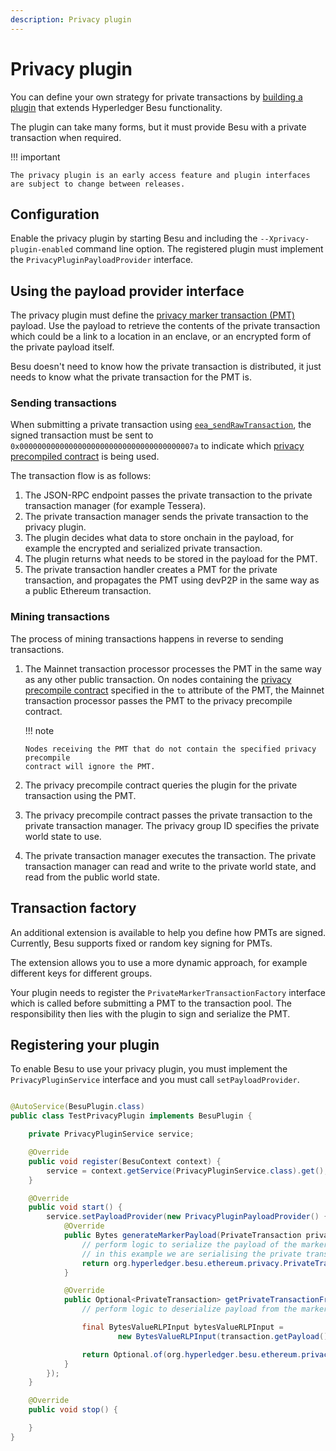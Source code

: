 ```yaml
---
description: Privacy plugin
---
```


# Privacy plugin

You can define your own strategy for private transactions by [building a plugin](../../../concepts/Plugins.md) that extends
Hyperledger Besu functionality.

The plugin can take many forms, but it must provide Besu with a private transaction when required.

!!! important

    The privacy plugin is an early access feature and plugin interfaces are subject to change between releases.

## Configuration

Enable the privacy plugin by starting Besu and including the `--Xprivacy-plugin-enabled` command line option.
The registered plugin must implement the `PrivacyPluginPayloadProvider` interface.

## Using the payload provider interface

The privacy plugin must define the [privacy marker transaction (PMT)] payload.
Use the payload to retrieve the contents of the private transaction which could be a link to a location in
an enclave, or an encrypted form of the private payload itself.

Besu doesn't need to know how the private transaction is distributed, it just needs to know what the private transaction
for the PMT is.

### Sending transactions

When submitting a private transaction using [`eea_sendRawTransaction`](../../../reference/api/index.md#eea_sendrawtransaction),
the signed transaction must be sent to `0x000000000000000000000000000000000000007a` to indicate which
[privacy precompiled contract](ansaction-Processing.md) is being used.

The transaction flow is as follows:

1. The JSON-RPC endpoint passes the private transaction to the private transaction manager (for example Tessera).
2. The private transaction manager sends the private transaction to the privacy plugin.
3. The plugin decides what data to store onchain in the payload, for example the encrypted and serialized private
    transaction.
4. The plugin returns what needs to be stored in the payload for the PMT.
5. The private transaction handler creates a PMT for the private transaction, and propagates the PMT using devP2P in
    the same way as a public Ethereum transaction.

### Mining transactions

The process of mining transactions happens in reverse to sending transactions.

1. The Mainnet transaction processor processes the PMT in the same way as
    any other public transaction. On nodes containing the [privacy precompile contract](../../../reference/api/index.md#priv_getprivacyprecompileaddress)
    specified in the `to` attribute of the PMT, the Mainnet transaction processor passes the PMT to the privacy precompile contract.

   !!! note

       Nodes receiving the PMT that do not contain the specified privacy precompile
       contract will ignore the PMT.

1. The privacy precompile contract queries the plugin for the private transaction using the PMT.
1. The privacy precompile contract passes the private transaction to the private transaction
    manager. The privacy group ID specifies the private world state to use.
1. The private transaction manager executes the transaction. The private transaction manager
    can read and write to the private world state, and read from the public world state.

## Transaction factory

An additional extension is available to help you define how PMTs are signed. Currently, Besu supports fixed or random
key signing for PMTs.

The extension allows you to use a more dynamic approach, for example different keys for different groups.

Your plugin needs to register the `PrivateMarkerTransactionFactory` interface which is called before submitting a PMT
to the transaction pool. The responsibility then lies with the plugin to sign and serialize the PMT.

[privacy marker transaction (PMT)]: ../../how-to/use-privacy/access-private-transactions.md

## Registering your plugin

To enable Besu to use your privacy plugin, you must implement the `PrivacyPluginService` interface and you must call `setPayloadProvider`.

```java

@AutoService(BesuPlugin.class)
public class TestPrivacyPlugin implements BesuPlugin {

    private PrivacyPluginService service;

    @Override
    public void register(BesuContext context) {
        service = context.getService(PrivacyPluginService.class).get();
    }

    @Override
    public void start() {
        service.setPayloadProvider(new PrivacyPluginPayloadProvider() {
            @Override
            public Bytes generateMarkerPayload(PrivateTransaction privateTransaction, String privacyUserId) {
                // perform logic to serialize the payload of the marker transaction
                // in this example we are serialising the private transaction using rlp https://ethereum.org/en/developers/docs/data-structures-and-encoding/rlp/
                return org.hyperledger.besu.ethereum.privacy.PrivateTransaction.serialize(privateTransaction).encoded();
            }

            @Override
            public Optional<PrivateTransaction> getPrivateTransactionFromPayload(Transaction transaction) {
                // perform logic to deserialize payload from the marker transaction

                final BytesValueRLPInput bytesValueRLPInput =
                        new BytesValueRLPInput(transaction.getPayload(), false);

                return Optional.of(org.hyperledger.besu.ethereum.privacy.PrivateTransaction.readFrom(bytesValueRLPInput));
            }
        });
    }

    @Override
    public void stop() {

    }
}

```
